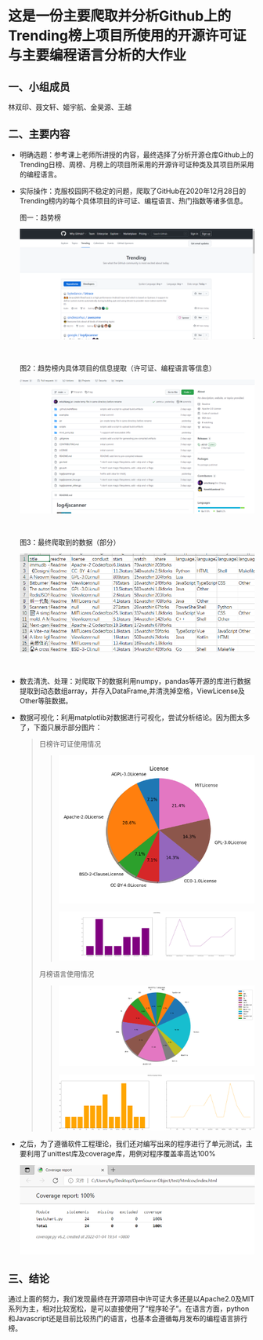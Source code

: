 # 这是一份主要爬取并分析Github上的Trending榜上项目所使用的开源许可证与主要编程语言分析的大作业

## 一、小组成员

林双印、聂文轩、姬宇航、金昊源、王越

## 二、主要内容

* 明确选题：参考课上老师所讲授的内容，最终选择了分析开源仓库Github上的Trending日榜、周榜、月榜上的项目所采用的开源许可证种类及其项目所采用的编程语言。

* 实际操作：克服校园网不稳定的问题，爬取了GitHub在2020年12月28日的Trending榜内的每个具体项目的许可证、编程语言、热门指数等诸多信息。

  图一：趋势榜

  ![1](resources/1.png)

  ​                                                                                                   

  图2：趋势榜内具体项目的信息提取（许可证、编程语言等信息）

  ![2](resources/2.png)

  ​                                                                   

   图3：最终爬取到的数据（部分）

  ![3](resources/3.png)

  ​                                                                                        

* 数去清洗、处理：对爬取下的数据利用numpy，pandas等开源的库进行数据提取到动态数组array，并存入DataFrame,并清洗掉空格，ViewLicense及Other等脏数据。

* 数据可视化：利用matplotlib对数据进行可视化，尝试分析结论。因为图太多了，下面只展示部分图片：

  > 日榜许可证使用情况
  >
  > > ![License_pie_daily](pic/License_pie_daily.png)
  > >
  > > ![License_Ploting_daily](pic/License_Ploting_daily.png)
  >
  > 月榜语言使用情况
  >
  > > ![Monthly_Language_pie](pic/Monthly_Language_pie.png)
  > >
  > > ![Monthly_Language_plot](pic/Monthly_Language_plot.png)
  >

* 之后，为了遵循软件工程理论，我们还对编写出来的程序进行了单元测试，主要利用了unittest库及coverage库，用例对程序覆盖率高达100%

  ![test3](resources/test3.png)

  

## 三、结论

​      通过上面的努力，我们发现最终在开源项目中许可证大多还是以Apache2.0及MIT系列为主，相对比较宽松，是可以直接使用了“程序轮子”。在语言方面，python和Javascript还是目前比较热门的语言，也基本会遵循每月发布的编程语言排行榜。

